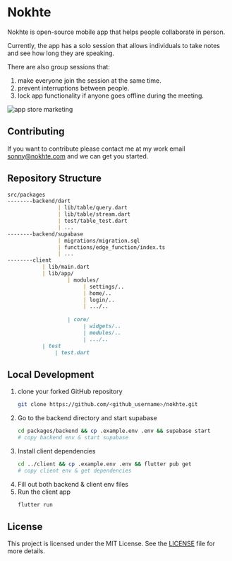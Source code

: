 # Nokhte

Nokhte is open-source mobile app that helps people collaborate in person.

Currently, the app has a solo session that allows individuals to take notes and see how long they are speaking.

There are also group sessions that:
1. make everyone join the session at the same time.
2. prevent interruptions between people.
3. lock app functionality if anyone goes offline during the meeting.

![app store marketing](https://github.com/user-attachments/assets/d7a22683-17f3-4774-baea-42a700932e7a)



## Contributing
If you want to contribute please contact me at my work email sonny@nokhte.com and we can get you started.

## Repository Structure

```markdown
src/packages
--------backend/dart
                | lib/table/query.dart
                | lib/table/stream.dart
                | test/table_test.dart
                | ...
--------backend/supabase
                | migrations/migration.sql
                | functions/edge_function/index.ts
                | ...
--------client
           | lib/main.dart 
           | lib/app/
                   | modules/
                        | settings/..
                        | home/..
                        | login/..
                        | .../..
                    
                   | core/
                        | widgets/..
                        | modules/..
                        | .../..
           | test
               | test.dart

```

## Local Development
1. clone your forked GitHub repository
      ```sh
   git clone https://github.com/<github_username>/nokhte.git
   ```
2. Go to the backend directory and start supabase
      ```sh
   cd packages/backend && cp .example.env .env && supabase start
    # copy backend env & start supabase
   ```
3. Install client dependencies
      ```sh
   cd ../client && cp .example.env .env && flutter pub get
      # copy client env & get dependencies
   ```
4. Fill out both backend & client env files
5. Run the client app
      ```sh
   flutter run
   ```
## License

This project is licensed under the MIT License. See the [LICENSE](LICENSE) file for more details.
